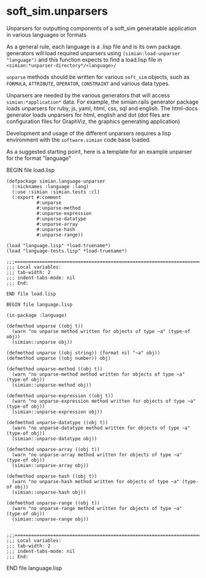 # soft_sim.unparsers

Unparsers for outputting components of a soft_sim generatable application in various languages or formats

As a general rule, each language is a .lisp file and is its own package. generators will load required unparsers using `(simian:load-unparser "language")` and this function expects to find a load.lisp file in `<simian:*unparser-directory*/<language>/`

`unparse` methods should be written for various `soft_sim` objects, such as `FORMULA`, `ATTRIBUTE`, `OPERATOR`, `CONSTRAINT` and various data types.

Unparsers are needed by the various generators that will access `simian:*application*` data. For example, the simian.rails generator package loads unparsers for ruby, js, yaml, html, css, sql and english.  The html-docs generator loads unparsers for html, english and dot (dot files are configuration files for GraphViz, the graphics generating application)

Development and usage of the different unparsers requires a lisp environment with the `software.simian` code base loaded. 

As a suggested starting point, here is a template for an example unparser for the format "language"

BEGIN file load.lisp
```
(defpackage simian.language-unparser
  (:nicknames :language :lang)
  (:use :simian :simian.tests :cl)
  (:export #:comment
           #:unparse
           #:unparse-method
           #:unparse-expression
           #:unparse-datatype
           #:unparse-array
           #:unparse-hash
           #:unparse-range))

(load "language.lisp" *load-truename*)
(load "language-tests.lisp" *load-truename*)

;;;===========================================================================
;;; Local variables:
;;; tab-width: 2
;;; indent-tabs-mode: nil
;;; End:

END file load.lisp

BEGIN file language.lisp

(in-package :language)

(defmethod unparse ((obj t))
  (warn "no unparse method written for objects of type ~a" (type-of obj))
  (simian::unparse obj))

(defmethod unparse ((obj string)) (format nil "~a" obj))
(defmethod unparse ((obj number)) obj)

(defmethod unparse-method ((obj t))
  (warn "no unparse-method method written for objects of type ~a" (type-of obj))
  (simian::unparse-method obj))

(defmethod unparse-expression ((obj t))
  (warn "no unparse-expression method written for objects of type ~a" (type-of obj))
  (simian::unparse-expression obj))

(defmethod unparse-datatype ((obj t))
  (warn "no unparse-datatype method written for objects of type ~a" (type-of obj))
  (simian::unparse-datatype obj))

(defmethod unparse-array ((obj t))
  (warn "no unparse-array method written for objects of type ~a" (type-of obj))
  (simian::unparse-array obj))

(defmethod unparse-hash ((obj t))
  (warn "no unparse-hash method written for objects of type ~a" (type-of obj))
  (simian::unparse-hash obj))

(defmethod unparse-range ((obj t))
  (warn "no unparse-range method written for objects of type ~a" (type-of obj))
  (simian::unparse-range obj))


;;;===========================================================================
;;; Local variables:
;;; tab-width: 2
;;; indent-tabs-mode: nil
;;; End:
```
END file language.lisp

